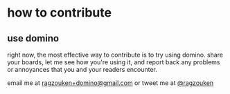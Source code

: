 # how to contribute
## use domino
right now, the most effective way to contribute is to try using domino. share
your boards, let me see how you're using it, and report back any problems or
annoyances that you and your readers encounter. 

email me at [ragzouken+domino@gmail.com](mailto:ragzouken+domino@gmail.com) or 
tweet me at [@ragzouken](https://twitter.com/ragzouken)
